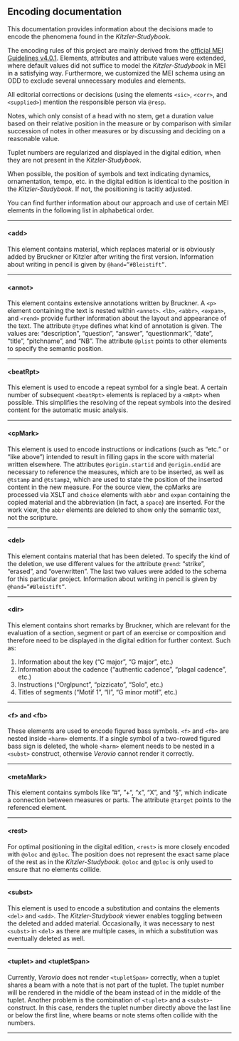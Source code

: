 ## Encoding documentation

This documentation provides information about the decisions made to encode the phenomena found in the *Kitzler-Studybook*. 

The encoding rules of this project are mainly derived from the [official MEI Guidelines v4.0.1](https://music-encoding.org/guidelines/v4/content/). Elements, attributes and attribute values were extended, where default values did not suffice to model the *Kitzler-Studybook* in MEI in a satisfying way. Furthermore, we customized the MEI schema using an ODD to exclude several unnecessary modules and elements. 

All editorial corrections or decisions (using the elements `<sic>`, `<corr>`, and `<supplied>`) mention the responsible person via `@resp`. 

Notes, which only consist of a head with no stem, get a duration value based on their relative position in the measure or by comparison with similar succession of notes in other measures or by discussing and deciding on a reasonable value.

Tuplet numbers are regularized and displayed in the digital edition, when they are not present in the *Kitzler-Studybook*.

When possible, the position of symbols and text indicating dynamics, ornamentation, tempo, etc. in the digital edition is identical to the position in the *Kitzler-Studybook*. If not, the positioning is tacitly adjusted. 

You can find further information about our approach and use of certain MEI elements in the following list in alphabetical order.

---

#### &lt;add&gt;


This element contains material, which replaces material or is obviously added by Bruckner or Kitzler after writing the first version. Information about writing in pencil is given by `@hand=”#Bleistift”`. 

---

#### &lt;annot&gt;

This element contains extensive annotations written by Bruckner. A `<p>` element containing the text is nested within `<annot>`. `<lb>`, `<abbr>`, `<expan>`, and `<rend>` provide further information about the layout and appearance of the text. The attribute `@type` defines what kind of annotation is given. The values are: “description”, “question”, “answer”, “questionmark”, “date”, “title”, “pitchname”, and “NB”. The attribute `@plist` points to other elements to specify the semantic position.



---

#### &lt;beatRpt&gt;

This element is used to encode a repeat symbol for a single beat. A certain number of subsequent `<beatRpt>` elements is replaced by a `<mRpt>` when possible. This simplifies the resolving of the repeat symbols into the desired content for the automatic music analysis. 

---

#### &lt;cpMark&gt;

This element is used to encode instructions or indications (such as “etc.” or “like above”) intended to result in filling gaps in the score with material written elsewhere. The attributes `@origin.startid` and `@origin.endid` are necessary to reference the measures, which are to be inserted, as well as `@tstamp` and `@tstamp2`, which are used to state the position of the inserted content in the new measure. For the source view, the cpMarks are processed via XSLT and `choice` elements with `abbr` and `expan` containing the copied material and the abbreviation (in fact, a `space`) are inserted. For the work view, the `abbr` elements are deleted to show only the semantic text, not the scripture.

---

#### &lt;del&gt;

This element contains material that has been deleted. To specify the kind of the deletion, we use different values for the attribute `@rend`: “strike”, “erased”, and “overwritten”. The last two values were added to the schema for this particular project. Information about writing in pencil is given by `@hand=”#Bleistift”`. 

---

#### &lt;dir&gt;

This element contains short remarks by Bruckner, which are relevant for the evaluation of a section, segment or part of an exercise or composition and therefore need to be displayed in the digital edition for further context. Such as:
1.	Information about the key (“C major”, “G major”, etc.)
2.	Information about the cadence (“authentic cadence”, “plagal cadence”, etc.)
3.	Instructions (“Orglpunct”, “pizzicato”, “Solo”, etc.)
4.	Titles of segments (“Motif 1”, “II”, “G minor motif”, etc.) 

---

#### &lt;f&gt; and &lt;fb&gt;

These elements are used to encode figured bass symbols. `<f>` and `<fb>` are nested inside `<harm>` elements. If a single symbol of a two-rowed figured bass sign is deleted, the whole `<harm>` element needs to be nested in a `<subst>` construct, otherwise *Verovio* cannot render it correctly.

---

#### &lt;metaMark&gt;

This element contains symbols like ”#“, ”+“, “x”, “X”, and “§”, which indicate a connection between measures or parts. The attribute `@target` points to the referenced element. 

---

#### &lt;rest&gt;

For optimal positioning in the digital edition, `<rest>` is more closely encoded with `@oloc` and `@ploc`. The position does not represent the exact same place of the rest as in the *Kitzler-Studybook*. `@oloc` and `@ploc` is only used to ensure that no elements collide. 

---

#### &lt;subst&gt;

This element is used to encode a substitution and contains the elements `<del>` and `<add>`. The *Kitzler-Studybook* viewer enables toggling between the deleted and added material. Occasionally, it was necessary to nest `<subst>` in `<del>` as there are multiple cases, in which a substitution was eventually deleted as well.

---

#### &lt;tuplet&gt; and &lt;tupletSpan&gt;

Currently, *Verovio* does not render `<tupletSpan>` correctly, when a tuplet shares a beam with a note that is not part of the tuplet. The tuplet number will be rendered in the middle of the beam instead of in the middle of the tuplet. Another problem is the combination of `<tuplet>` and a `<subst>`-construct. In this case, 
renders the tuplet number directly above the last line or below the first line, where beams or note stems often collide with the numbers.

---
